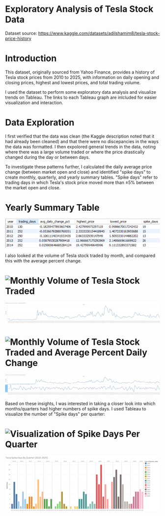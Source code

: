 # Exploratory Analysis of Tesla Stock Data
Dataset source: https://www.kaggle.com/datasets/adilshamim8/tesla-stock-price-history

# Introduction 
This dataset, originally sourced from Yahoo Finance, provides a history of Tesla stock prices from 2010 to 2025, with information on daily opening and closing prices, highest and lowest prices, and total trading volume.  

I used the dataset to perform some exploratory data analysis and visualize trends on Tableau. The links to each Tableau graph are inlcluded for easier visualization and interaction. 

# Data Exploration
I first verified that the data was clean (the Kaggle description noted that it had already been cleaned) and that there were no discepancies in the ways the data was formatted. 
I then expolored general trends in the data, noting where there was a large volume traded or where the price drastically changed during the day or between days. 

To investigate these patterns further, I calculated the daily average price change (between market open and close) and identified "spike days" to create monthly, quarterly, and yearly summary tables. "Spike days" refer to trading days in which Tesla's stock price moved more than ±5% between the market open and close. 

# Yearly Summary Table
![Tesla Stock Price - Yearly Summary](https://github.com/ijuzu/Tesla-Stock-Exploratory-Analysis/blob/main/Yearly%20Summary%20Table.PNG)

I also looked at the volume of Tesla stock traded by month, and compared this with the average percent change.
# ![Monthly Volume of Tesla Stock Traded]([https://public.tableau.com/app/profile/ijuzu/viz/MonthlyVolumeofTeslaStockTraded2010-2025/MontlyVolume](https://public.tableau.com/views/MonthlyVolumeofTeslaStockTraded2010-2025/MontlyVolume?:language=en-US&:sid=&:redirect=auth&:display_count=n&:origin=viz_share_link))
![Monthly Volume of Tesla Stock Traded](https://github.com/ijuzu/Tesla-Stock-Exploratory-Analysis/blob/main/Montly%20Trading%20Volume.png)

# ![Monthly Volume of Tesla Stock Traded and Average Percent Daily Change](https://public.tableau.com/views/MonthlyVolumeofTeslaStockTradedwithAverageDailyChange2010-2025/MontlyVolume?:language=en-US&publish=yes&:sid=&:redirect=auth&:display_count=n&:origin=viz_share_link)
![Monthly Volume of Tesla Stock Traded With Average Percent Change](https://github.com/ijuzu/Tesla-Stock-Exploratory-Analysis/blob/main/Montly%20Volume%20With%20Average%20Percent%20Daily%20Change.png)

Based on these insights, I was interested in taking a closer look into which months/quarters had higher numbers of spike days. I used Tableau to visualize the number of "Spike days" per quarter: 

# ![Visualization of Spike Days Per Quarter](https://public.tableau.com/views/TeslaSpikeDaysByQuarter2010-2025/QuarterlySummary?:language=en-US&:sid=&:redirect=auth&:display_count=n&:origin=viz_share_link)
![Visualization of "Spike Days" Per Quarter](https://github.com/ijuzu/Tesla-Stock-Exploratory-Analysis/blob/main/Visualization%20of%20Quarterly%20Spikes.png)




